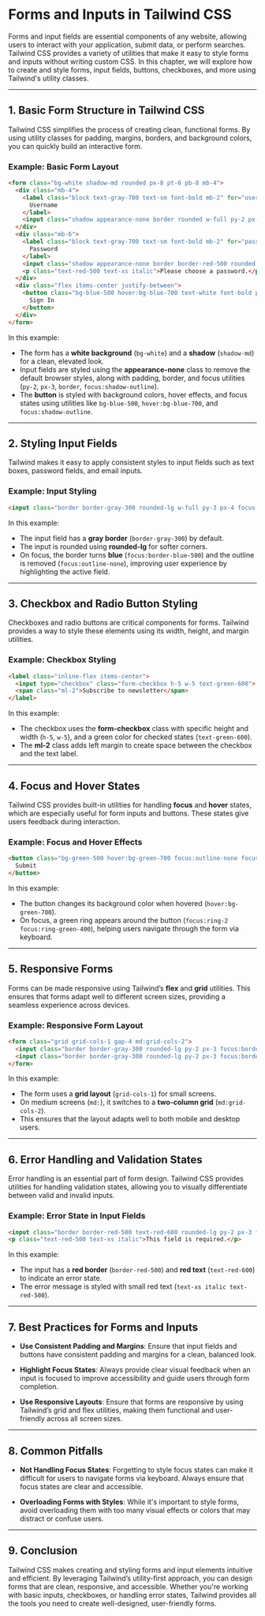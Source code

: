 # Forms and Inputs in Tailwind CSS

Forms and input fields are essential components of any website, allowing users to interact with your application, submit data, or perform searches. Tailwind CSS provides a variety of utilities that make it easy to style forms and inputs without writing custom CSS. In this chapter, we will explore how to create and style forms, input fields, buttons, checkboxes, and more using Tailwind's utility classes.

---

## 1. Basic Form Structure in Tailwind CSS

Tailwind CSS simplifies the process of creating clean, functional forms. By using utility classes for padding, margins, borders, and background colors, you can quickly build an interactive form.

### Example: Basic Form Layout

```html
<form class="bg-white shadow-md rounded px-8 pt-6 pb-8 mb-4">
  <div class="mb-4">
    <label class="block text-gray-700 text-sm font-bold mb-2" for="username">
      Username
    </label>
    <input class="shadow appearance-none border rounded w-full py-2 px-3 text-gray-700 leading-tight focus:outline-none focus:shadow-outline" id="username" type="text" placeholder="Username">
  </div>
  <div class="mb-6">
    <label class="block text-gray-700 text-sm font-bold mb-2" for="password">
      Password
    </label>
    <input class="shadow appearance-none border border-red-500 rounded w-full py-2 px-3 text-gray-700 mb-3 leading-tight focus:outline-none focus:shadow-outline" id="password" type="password" placeholder="******************">
    <p class="text-red-500 text-xs italic">Please choose a password.</p>
  </div>
  <div class="flex items-center justify-between">
    <button class="bg-blue-500 hover:bg-blue-700 text-white font-bold py-2 px-4 rounded focus:outline-none focus:shadow-outline" type="button">
      Sign In
    </button>
  </div>
</form>
```

In this example:
- The form has a **white background** (`bg-white`) and a **shadow** (`shadow-md`) for a clean, elevated look.
- Input fields are styled using the **appearance-none** class to remove the default browser styles, along with padding, border, and focus utilities (`py-2`, `px-3`, `border`, `focus:shadow-outline`).
- The **button** is styled with background colors, hover effects, and focus states using utilities like `bg-blue-500`, `hover:bg-blue-700`, and `focus:shadow-outline`.

---

## 2. Styling Input Fields

Tailwind makes it easy to apply consistent styles to input fields such as text boxes, password fields, and email inputs.

### Example: Input Styling

```html
<input class="border border-gray-300 rounded-lg w-full py-3 px-4 focus:border-blue-500 focus:outline-none" type="text" placeholder="Enter your name">
```

In this example:
- The input field has a **gray border** (`border-gray-300`) by default.
- The input is rounded using **rounded-lg** for softer corners.
- On focus, the border turns **blue** (`focus:border-blue-500`) and the outline is removed (`focus:outline-none`), improving user experience by highlighting the active field.

---

## 3. Checkbox and Radio Button Styling

Checkboxes and radio buttons are critical components for forms. Tailwind provides a way to style these elements using its width, height, and margin utilities.

### Example: Checkbox Styling

```html
<label class="inline-flex items-center">
  <input type="checkbox" class="form-checkbox h-5 w-5 text-green-600">
  <span class="ml-2">Subscribe to newsletter</span>
</label>
```

In this example:
- The checkbox uses the **form-checkbox** class with specific height and width (`h-5`, `w-5`), and a green color for checked states (`text-green-600`).
- The **ml-2** class adds left margin to create space between the checkbox and the text label.

---

## 4. Focus and Hover States

Tailwind CSS provides built-in utilities for handling **focus** and **hover** states, which are especially useful for form inputs and buttons. These states give users feedback during interaction.

### Example: Focus and Hover Effects

```html
<button class="bg-green-500 hover:bg-green-700 focus:outline-none focus:ring-2 focus:ring-green-400 text-white font-bold py-2 px-4 rounded">
  Submit
</button>
```

In this example:
- The button changes its background color when hovered (`hover:bg-green-700`).
- On focus, a green ring appears around the button (`focus:ring-2 focus:ring-green-400`), helping users navigate through the form via keyboard.

---

## 5. Responsive Forms

Forms can be made responsive using Tailwind’s **flex** and **grid** utilities. This ensures that forms adapt well to different screen sizes, providing a seamless experience across devices.

### Example: Responsive Form Layout

```html
<form class="grid grid-cols-1 gap-4 md:grid-cols-2">
  <input class="border border-gray-300 rounded-lg py-2 px-3 focus:border-blue-500" type="text" placeholder="First Name">
  <input class="border border-gray-300 rounded-lg py-2 px-3 focus:border-blue-500" type="text" placeholder="Last Name">
</form>
```

In this example:
- The form uses a **grid layout** (`grid-cols-1`) for small screens.
- On medium screens (`md:`), it switches to a **two-column grid** (`md:grid-cols-2`).
- This ensures that the layout adapts well to both mobile and desktop users.

---

## 6. Error Handling and Validation States

Error handling is an essential part of form design. Tailwind CSS provides utilities for handling validation states, allowing you to visually differentiate between valid and invalid inputs.

### Example: Error State in Input Fields

```html
<input class="border border-red-500 text-red-600 rounded-lg py-2 px-3 focus:border-red-600" type="text" placeholder="Invalid input">
<p class="text-red-500 text-xs italic">This field is required.</p>
```

In this example:
- The input has a **red border** (`border-red-500`) and **red text** (`text-red-600`) to indicate an error state.
- The error message is styled with small red text (`text-xs italic text-red-500`).

---

## 7. Best Practices for Forms and Inputs

- **Use Consistent Padding and Margins**: Ensure that input fields and buttons have consistent padding and margins for a clean, balanced look.
  
- **Highlight Focus States**: Always provide clear visual feedback when an input is focused to improve accessibility and guide users through form completion.

- **Use Responsive Layouts**: Ensure that forms are responsive by using Tailwind’s grid and flex utilities, making them functional and user-friendly across all screen sizes.

---

## 8. Common Pitfalls

- **Not Handling Focus States**: Forgetting to style focus states can make it difficult for users to navigate forms via keyboard. Always ensure that focus states are clear and accessible.
  
- **Overloading Forms with Styles**: While it's important to style forms, avoid overloading them with too many visual effects or colors that may distract or confuse users.

---

## 9. Conclusion

Tailwind CSS makes creating and styling forms and input elements intuitive and efficient. By leveraging Tailwind’s utility-first approach, you can design forms that are clean, responsive, and accessible. Whether you're working with basic inputs, checkboxes, or handling error states, Tailwind provides all the tools you need to create well-designed, user-friendly forms.